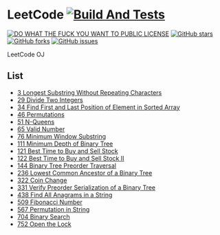 # LeetCode [![Build And Tests][AppVeyorBadge]][AppVeyorProject]
[![DO WHAT THE FUCK YOU WANT TO PUBLIC LICENSE][IconLicense]][LinkLicense]
[![GitHub stars][IconStars]][LinkStars]
[![GitHub forks][IconForks]][LinkForks]
[![GitHub issues][IconIssues]][LinkIssues]

[AppVeyorBadge]:https://ci.appveyor.com/api/projects/status/0tnkehhdhxq2qlck?svg=true&retina=true
[AppVeyorProject]:https://ci.appveyor.com/project/LimingJin/leetcode/build/tests
[IconLicense]:https://img.shields.io/badge/license-WTF%20License-blue.svg
[IconStars]:https://img.shields.io/github/stars/jinliming2/LeetCode.svg
[IconForks]:https://img.shields.io/github/forks/jinliming2/LeetCode.svg
[IconIssues]:https://img.shields.io/github/issues/jinliming2/LeetCode.svg
[LinkLicense]:./LICENSE
[LinkStars]:https://github.com/jinliming2/LeetCode/stargazers
[LinkForks]:https://github.com/jinliming2/LeetCode/network
[LinkIssues]:https://github.com/jinliming2/LeetCode/issues

LeetCode OJ

[BackToList]:#list
## List

* [3 Longest Substring Without Repeating Characters](./problems/3_Longest_Substring_Without_Repeating_Characters.md)
* [29 Divide Two Integers](./problems/29_Divide_Two_Integers.md)
* [34 Find First and Last Position of Element in Sorted Array](./problems/34_Find_First_and_Last_Position_of_Element_in_Sorted_Array.md)
* [46 Permutations](./problems/46_Permutations.md)
* [51 N-Queens](./problems/51_N_Queens.md)
* [65 Valid Number](./problems/65_Valid_Number.md)
* [76 Minimum Window Substring](./problems/76_Minimum_Window_Substring.md)
* [111 Minimum Depth of Binary Tree](./problems/111_Minimum_Depth_of_Binary_Tree.md)
* [121 Best Time to Buy and Sell Stock](./problems/121_Best_Time_to_Buy_and_Sell_Stock.md)
* [122 Best Time to Buy and Sell Stock II](./problems/122_Best_Time_to_Buy_and_Sell_Stock_II.md)
* [144 Binary Tree Preorder Traversal](./problems/144_Binary_Tree_Preorder_Traversal.md)
* [236 Lowest Common Ancestor of a Binary Tree](./problems/236_Lowest_Common_Ancestor_of_a_Binary_Tree.md)
* [322 Coin Change](./problems/322_Coin_Change.md)
* [331 Verify Preorder Serialization of a Binary Tree](./problems/331_Verify_Preorder_Serialization_of_a_Binary_Tree.md)
* [438 Find All Anagrams in a String](./problems/438_Find_All_Anagrams_in_a_String.md)
* [509 Fibonacci Number](./problems/509_Fibonacci_Number.md)
* [567 Permutation in String](./problems/567_Permutation_in_String.md)
* [704 Binary Search](./problems/704_Binary_Search.md)
* [752 Open the Lock](./problems/752_Open_the_Lock.md)
